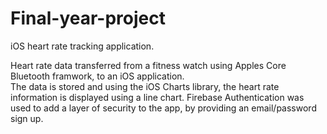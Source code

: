 # Final-year-project
iOS heart rate tracking application.

Heart rate data transferred from a fitness watch using Apples Core Bluetooth framwork, to an iOS application.  
The data is stored and using the iOS Charts library, the heart rate information is displayed using a line chart.
Firebase Authentication was used to add a layer of security to the app, by providing an email/password sign up.
